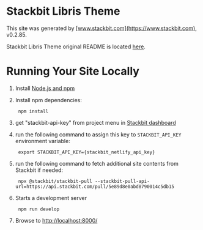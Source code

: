 # Stackbit Libris Theme

This site was generated by [www.stackbit.com](https://www.stackbit.com), v0.2.85.

Stackbit Libris Theme original README is located [here](./README.theme.md).

# Running Your Site Locally

1. Install [Node.js and npm](https://nodejs.org/en/)

1. Install npm dependencies:

        npm install

1. get "stackbit-api-key" from project menu in [Stackbit dashboard](https://app.stackbit.com/dashboard)

1. run the following command to assign this key to `STACKBIT_API_KEY` environment variable:

        export STACKBIT_API_KEY={stackbit_netlify_api_key}

1. run the following command to fetch additional site contents from Stackbit if needed:

        npx @stackbit/stackbit-pull --stackbit-pull-api-url=https://api.stackbit.com/pull/5e89d8e0abd8790014c5db15

1. Starts a development server

        npm run develop

1. Browse to [http://localhost:8000/](http://localhost:8000/)
